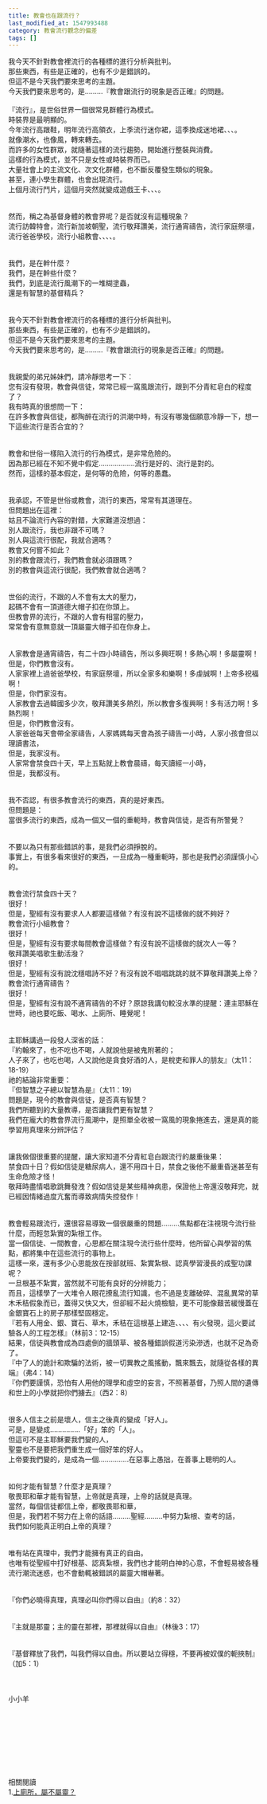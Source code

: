 ```yaml
---
title: 教會也在跟流行？
last_modified_at: 1547993488
category: 教會流行觀念的偏差
tags: []
---
```


我今天不針對教會裡流行的各種標的進行分析與批判。<br>那些東西，有些是正確的，也有不少是錯誤的。<br>但這不是今天我們要來思考的主題。<br>今天我們要來思考的，是………『教會跟流行的現象是否正確』的問題。<br><br><!--more-->『流行』，是世俗世界一個很常見群體行為模式。<br>時裝界是最明顯的。<br>今年流行高跟鞋，明年流行高領衣，上季流行迷你裙，這季換成迷地裙、、、。<br>就像潮水，也像風，轉來轉去。<br>而許多的女性群眾，就隨著這樣的流行趨勢，開始進行整裝與消費。<br>這樣的行為模式，並不只是女性或時裝界而已。<br>大量社會上的主流文化、次文化群體，也不斷反覆發生類似的現象。<br>甚至，連小學生群體，也會出現流行。<br>上個月流行鬥片，這個月突然就變成遊戲王卡、、、。<br><br><br>然而，稱之為基督身體的教會界呢？是否就沒有這種現象？<br>流行訪韓特會，流行新加坡朝聖，流行敬拜讚美，流行通宵禱告，流行家庭祭壇，流行爸爸學校，流行小組教會、、、、。<br><br><br>我們，是在幹什麼？<br>我們，是在幹些什麼？<br>我們，到底是流行風潮下的一堆糊塗蟲，<br>還是有智慧的基督精兵？<br><br><br>我今天不針對教會裡流行的各種標的進行分析與批判。<br>那些東西，有些是正確的，也有不少是錯誤的。<br>但這不是今天我們要來思考的主題。<br>今天我們要來思考的，是………『教會跟流行的現象是否正確』的問題。<br><br><br>我親愛的弟兄姊妹們，請冷靜思考一下：<br>您有沒有發現，教會與信徒，常常已經一窩風跟流行，跟到不分青紅皂白的程度了？<br>我有時真的很想問一下：<br>在許多教會與信徒，都陶醉在流行的洪潮中時，有沒有哪幾個願意冷靜一下，想一下這些流行是否合宜的？<br><br><br>教會和世俗一樣陷入流行的行為模式，是非常危險的。<br>因為那已經在不知不覺中假定………………流行是好的、流行是對的。<br>然而，這樣的基本假定，是何等的危險，何等的愚蠢。<br><br><br>我承認，不管是世俗或教會，流行的東西，常常有其道理在。<br>但問題出在這裡：<br>姑且不論流行內容的對錯，大家難道沒想過：<br>別人跟流行，我也非跟不可嗎？<br>別人與這流行很配，我就合適嗎？<br>教會又何嘗不如此？<br>別的教會跟流行，我們教會就必須跟嗎？<br>別的教會與這流行很配，我們教會就合適嗎？<br><br><br>世俗的流行，不跟的人不會有太大的壓力，<br>起碼不會有一頂道德大帽子扣在你頭上。<br>但教會界的流行，不跟的人會有相當的壓力，<br>常常會有意無意就一頂屬靈大帽子扣在你身上。<br><br><br>人家教會是通宵禱告，有二十四小時禱告，所以多興旺啊！多熱心啊！多屬靈啊！<br>但是，你們教會沒有。<br>人家家裡上過爸爸學校，有家庭祭壇，所以全家多和樂啊！多虔誠啊！上帝多祝福啊！<br>但是，你們家沒有。<br>人家教會去過韓國多少次，敬拜讚美多熱烈，所以教會多復興啊！多有活力啊！多熱烈啊！<br>但是，你們教會沒有。<br>人家爸爸每天會帶全家禱告，人家媽媽每天會為孩子禱告一小時，人家小孩會但以理讀書法， <br>但是，我家沒有。<br>人家常會禁食四十天，早上五點就上教會晨禱，每天讀經一小時，<br>但是，我都沒有。<br><br><br>我不否認，有很多教會流行的東西，真的是好東西。<br>但問題是：<br>當很多流行的東西，成為一個又一個的重軛時，教會與信徒，是否有所警覺？<br><br><br>不要以為只有那些錯誤的事，是我們必須掙脫的。<br>事實上，有很多看來很好的東西，一旦成為一種重軛時，那也是我們必須謹慎小心的。<br><br><br>教會流行禁食四十天？<br>很好！<br>但是，聖經有沒有要求人人都要這樣做？有沒有說不這樣做的就不夠好？<br>教會流行小組教會？<br>很好！<br>但是，聖經有沒有要求每間教會這樣做？有沒有說不這樣做的就次人一等？<br>敬拜讚美唱歌生動活潑？<br>很好！<br>但是，聖經有沒有說沈穩唱詩不好？有沒有說不唱唱跳跳的就不算敬拜讚美上帝？<br>教會流行通宵禱告？<br>很好！<br>但是，聖經有沒有說不通宵禱告的不好？原諒我講句較沒水準的提醒：連主耶穌在世時，祂也要吃飯、喝水、上廁所、睡覺呢！<br><br><br>主耶穌講過一段發人深省的話：<br>『約翰來了，也不吃也不喝，人就說他是被鬼附著的；<br>人子來了，也吃也喝，人又說他是貪食好酒的人，是稅吏和罪人的朋友』（太11：18-19）<br>祂的結論非常重要：<br>『但智慧之子總以智慧為是』（太11：19）<br>問題是，現今的教會與信徒，是否真有智慧？<br>我們所聽到的大量教導，是否讓我們更有智慧？<br>我們在龐大的教會界流行風潮中，是照單全收被一窩風的現象捲進去，還是真的能學習用真理來分辨評估？<br><br><br>讓我做個很重要的提醒，讓大家知道不分青紅皂白跟流行的嚴重後果：<br>禁食四十日？假如信徒是糖尿病人，還不用四十日，禁食之後他不嚴重昏迷甚至有生命危險才怪！<br>敬拜時盡情唱歌跳舞發洩？假如信徒是某些精神病患，保證他上帝還沒敬拜完，就已經因情緒過度亢奮而導致病情失控發作！<br><br><br>教會輕易跟流行，還很容易導致一個很嚴重的問題………焦點都在注視現今流行些什麼，而輕忽紮實的紮根工作。<br>當一個信徒、一間教會，心思都在關注現今流行些什麼時，他所留心與學習的焦點，都將集中在這些流行的事物上。<br>這樣一來，還有多少心思能放在按部就班、紮實紮根、認真學習漫長的成聖功課呢？<br>一旦根基不紮實，當然就不可能有良好的分辨能力；<br>而且，這樣學了一大堆令人眼花撩亂流行知識，也不過是支離破碎、混亂異常的草木禾秸假象而已，蓋得又快又大，但卻經不起火燒檢驗，更不可能像艱苦緩慢蓋在金銀寶石上的房子那樣堅固穩定。<br>『若有人用金、銀、寶石、草木，禾秸在這根基上建造、、、、有火發現，這火要試驗各人的工程怎樣』（林前3：12-15）<br>結果，信徒與教會成為四處倒的牆頭草、被各種錯誤假道污染滲透，也就不足為奇了。<br>『中了人的詭計和欺騙的法術，被一切異教之風搖動，飄來飄去，就隨從各樣的異端』（弗4：14）<br>『你們要謹慎，恐怕有人用他的理學和虛空的妄言，不照著基督，乃照人間的遺傳和世上的小學就把你們擄去』（西2：8）<br><br><br>很多人信主之前是壞人，信主之後真的變成「好人」。<br>可是，是變成……………「好」笨的「人」。<br>但這可不是主耶穌要我們變的人，<br>聖靈也不是要把我們重生成一個好笨的好人。<br>上帝要我們變的，是成為一個……………在惡事上愚拙，在善事上聰明的人。<br><br><br>如何才能有智慧？什麼才是真理？<br>敬畏耶和華才能有智慧，上帝就是真理，上帝的話就是真理。<br>當然，每個信徒都信上帝，都敬畏耶和華，<br>但是，我們若不努力在上帝的話語………聖經………中努力紮根、查考的話，<br>我們如何能真正明白上帝的真理？<br><br><br>唯有站在真理中，我們才能擁有真正的自由。<br>也唯有從聖經中打好根基、認真紮根，我們也才能明白神的心意，不會輕易被各種流行潮流迷惑，也不會動輒被錯誤的屬靈大帽嚇著。<br><br><br>『你們必曉得真理，真理必叫你們得以自由』（約8：32）<br><br><br>『主就是那靈；主的靈在那裡，那裡就得以自由』（林後3：17）<br><br><br>『基督釋放了我們，叫我們得以自由。所以要站立得穩，不要再被奴僕的軛挾制』（加5：1）<br><br><br><br>小小羊<br><p>&nbsp;</p><br><br><br><br><br><br>相關閱讀<br>1.<a href="http://blog.roodo.com/yml/archives/2706395.html" target="_blank">上廁所，屬不屬靈？</a>&nbsp;&nbsp;<br><br><br><br><br><br>
